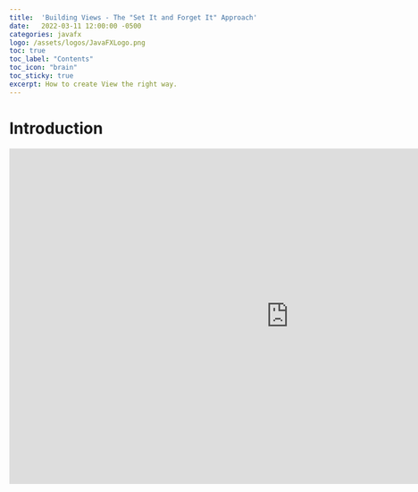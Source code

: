 ```yaml
---
title:  'Building Views - The "Set It and Forget It" Approach'
date:   2022-03-11 12:00:00 -0500
categories: javafx
logo: /assets/logos/JavaFXLogo.png
toc: true
toc_label: "Contents"
toc_icon: "brain"
toc_sticky: true
excerpt: How to create View the right way.
---
```


# Introduction

<iframe width="1000" height="600" src="https://www.youtube.com/embed/tLq27iOW0R0" title="YouTube video player" frameborder="0" allow="accelerometer; autoplay; clipboard-write; encrypted-media; gyroscope; picture-in-picture" allowfullscreen></iframe>
